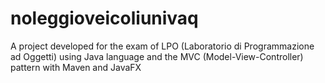 # noleggioveicoliunivaq
A project developed for the exam of LPO (Laboratorio di Programmazione ad Oggetti) using Java language and the MVC (Model-View-Controller) pattern with Maven and JavaFX
